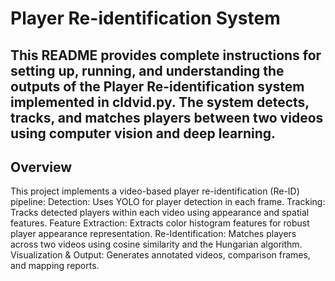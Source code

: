 # Player Re-identification System 
## This README provides complete instructions for setting up, running, and understanding the outputs of the Player Re-identification system implemented in cldvid.py. The system detects, tracks, and matches players between two videos using computer vision and deep learning.
## Overview
This project implements a video-based player re-identification (Re-ID) pipeline:
Detection: Uses YOLO for player detection in each frame.
Tracking: Tracks detected players within each video using appearance and spatial features.
Feature Extraction: Extracts color histogram features for robust player appearance representation.
Re-Identification: Matches players across two videos using cosine similarity and the Hungarian algorithm.
Visualization & Output: Generates annotated videos, comparison frames, and mapping reports.
